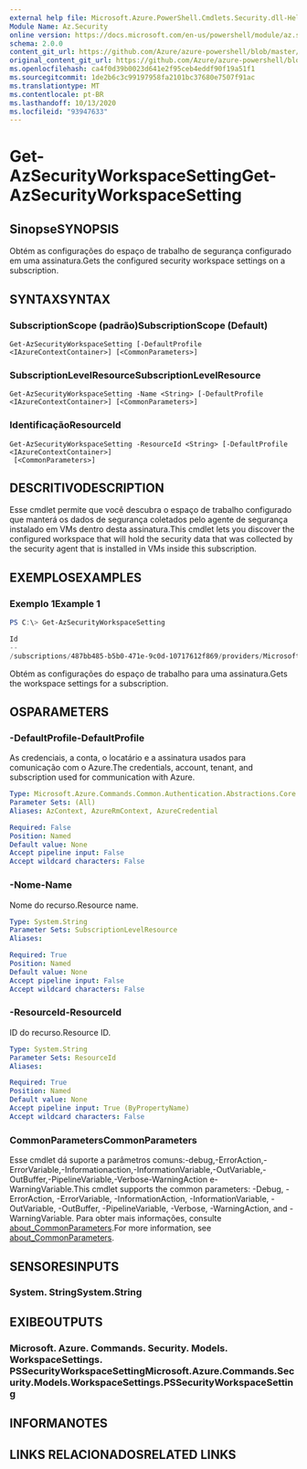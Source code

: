 ```yaml
---
external help file: Microsoft.Azure.PowerShell.Cmdlets.Security.dll-Help.xml
Module Name: Az.Security
online version: https://docs.microsoft.com/en-us/powershell/module/az.security/Get-AzSecurityWorkspaceSetting
schema: 2.0.0
content_git_url: https://github.com/Azure/azure-powershell/blob/master/src/Security/Security/help/Get-AzSecurityWorkspaceSetting.md
original_content_git_url: https://github.com/Azure/azure-powershell/blob/master/src/Security/Security/help/Get-AzSecurityWorkspaceSetting.md
ms.openlocfilehash: ca4f0d39b0023d641e2f95ceb4eddf90f19a51f1
ms.sourcegitcommit: 1de2b6c3c99197958fa2101bc37680e7507f91ac
ms.translationtype: MT
ms.contentlocale: pt-BR
ms.lasthandoff: 10/13/2020
ms.locfileid: "93947633"
---
```

# <span data-ttu-id="52ea6-101">Get-AzSecurityWorkspaceSetting</span><span class="sxs-lookup"><span data-stu-id="52ea6-101">Get-AzSecurityWorkspaceSetting</span></span>

## <span data-ttu-id="52ea6-102">Sinopse</span><span class="sxs-lookup"><span data-stu-id="52ea6-102">SYNOPSIS</span></span>
<span data-ttu-id="52ea6-103">Obtém as configurações do espaço de trabalho de segurança configurado em uma assinatura.</span><span class="sxs-lookup"><span data-stu-id="52ea6-103">Gets the configured security workspace settings on a subscription.</span></span>

## <span data-ttu-id="52ea6-104">SYNTAX</span><span class="sxs-lookup"><span data-stu-id="52ea6-104">SYNTAX</span></span>

### <span data-ttu-id="52ea6-105">SubscriptionScope (padrão)</span><span class="sxs-lookup"><span data-stu-id="52ea6-105">SubscriptionScope (Default)</span></span>
```
Get-AzSecurityWorkspaceSetting [-DefaultProfile <IAzureContextContainer>] [<CommonParameters>]
```

### <span data-ttu-id="52ea6-106">SubscriptionLevelResource</span><span class="sxs-lookup"><span data-stu-id="52ea6-106">SubscriptionLevelResource</span></span>
```
Get-AzSecurityWorkspaceSetting -Name <String> [-DefaultProfile <IAzureContextContainer>] [<CommonParameters>]
```

### <span data-ttu-id="52ea6-107">Identificação</span><span class="sxs-lookup"><span data-stu-id="52ea6-107">ResourceId</span></span>
```
Get-AzSecurityWorkspaceSetting -ResourceId <String> [-DefaultProfile <IAzureContextContainer>]
 [<CommonParameters>]
```

## <span data-ttu-id="52ea6-108">DESCRITIVO</span><span class="sxs-lookup"><span data-stu-id="52ea6-108">DESCRIPTION</span></span>
<span data-ttu-id="52ea6-109">Esse cmdlet permite que você descubra o espaço de trabalho configurado que manterá os dados de segurança coletados pelo agente de segurança instalado em VMs dentro desta assinatura.</span><span class="sxs-lookup"><span data-stu-id="52ea6-109">This cmdlet lets you discover the configured workspace that will hold the security data that was collected by the security agent that is installed in VMs inside this subscription.</span></span>

## <span data-ttu-id="52ea6-110">EXEMPLOS</span><span class="sxs-lookup"><span data-stu-id="52ea6-110">EXAMPLES</span></span>

### <span data-ttu-id="52ea6-111">Exemplo 1</span><span class="sxs-lookup"><span data-stu-id="52ea6-111">Example 1</span></span>
```powershell
PS C:\> Get-AzSecurityWorkspaceSetting

Id                                                                                                         Name    WorkspaceId                                                                                                                               
--                                                                                                         ----    -----------                                                                                                                               
/subscriptions/487bb485-b5b0-471e-9c0d-10717612f869/providers/Microsoft.Security/workspaceSettings/default default /subscriptions/487bb485-b5b0-471e-9c0d-10717612f869/resourcegroups/mainws/providers/microsoft.operationalinsights/workspaces/securityus...
```

<span data-ttu-id="52ea6-112">Obtém as configurações do espaço de trabalho para uma assinatura.</span><span class="sxs-lookup"><span data-stu-id="52ea6-112">Gets the workspace settings for a subscription.</span></span>

## <span data-ttu-id="52ea6-113">OS</span><span class="sxs-lookup"><span data-stu-id="52ea6-113">PARAMETERS</span></span>

### <span data-ttu-id="52ea6-114">-DefaultProfile</span><span class="sxs-lookup"><span data-stu-id="52ea6-114">-DefaultProfile</span></span>
<span data-ttu-id="52ea6-115">As credenciais, a conta, o locatário e a assinatura usados para comunicação com o Azure.</span><span class="sxs-lookup"><span data-stu-id="52ea6-115">The credentials, account, tenant, and subscription used for communication with Azure.</span></span>

```yaml
Type: Microsoft.Azure.Commands.Common.Authentication.Abstractions.Core.IAzureContextContainer
Parameter Sets: (All)
Aliases: AzContext, AzureRmContext, AzureCredential

Required: False
Position: Named
Default value: None
Accept pipeline input: False
Accept wildcard characters: False
```

### <span data-ttu-id="52ea6-116">-Nome</span><span class="sxs-lookup"><span data-stu-id="52ea6-116">-Name</span></span>
<span data-ttu-id="52ea6-117">Nome do recurso.</span><span class="sxs-lookup"><span data-stu-id="52ea6-117">Resource name.</span></span>

```yaml
Type: System.String
Parameter Sets: SubscriptionLevelResource
Aliases:

Required: True
Position: Named
Default value: None
Accept pipeline input: False
Accept wildcard characters: False
```

### <span data-ttu-id="52ea6-118">-ResourceId</span><span class="sxs-lookup"><span data-stu-id="52ea6-118">-ResourceId</span></span>
<span data-ttu-id="52ea6-119">ID do recurso.</span><span class="sxs-lookup"><span data-stu-id="52ea6-119">Resource ID.</span></span>

```yaml
Type: System.String
Parameter Sets: ResourceId
Aliases:

Required: True
Position: Named
Default value: None
Accept pipeline input: True (ByPropertyName)
Accept wildcard characters: False
```

### <span data-ttu-id="52ea6-120">CommonParameters</span><span class="sxs-lookup"><span data-stu-id="52ea6-120">CommonParameters</span></span>
<span data-ttu-id="52ea6-121">Esse cmdlet dá suporte a parâmetros comuns:-debug,-ErrorAction,-ErrorVariable,-Informationaction,-InformationVariable,-OutVariable,-OutBuffer,-PipelineVariable,-Verbose-WarningAction e-WarningVariable.</span><span class="sxs-lookup"><span data-stu-id="52ea6-121">This cmdlet supports the common parameters: -Debug, -ErrorAction, -ErrorVariable, -InformationAction, -InformationVariable, -OutVariable, -OutBuffer, -PipelineVariable, -Verbose, -WarningAction, and -WarningVariable.</span></span> <span data-ttu-id="52ea6-122">Para obter mais informações, consulte [about_CommonParameters](http://go.microsoft.com/fwlink/?LinkID=113216).</span><span class="sxs-lookup"><span data-stu-id="52ea6-122">For more information, see [about_CommonParameters](http://go.microsoft.com/fwlink/?LinkID=113216).</span></span>

## <span data-ttu-id="52ea6-123">SENSORES</span><span class="sxs-lookup"><span data-stu-id="52ea6-123">INPUTS</span></span>

### <span data-ttu-id="52ea6-124">System. String</span><span class="sxs-lookup"><span data-stu-id="52ea6-124">System.String</span></span>

## <span data-ttu-id="52ea6-125">EXIBE</span><span class="sxs-lookup"><span data-stu-id="52ea6-125">OUTPUTS</span></span>

### <span data-ttu-id="52ea6-126">Microsoft. Azure. Commands. Security. Models. WorkspaceSettings. PSSecurityWorkspaceSetting</span><span class="sxs-lookup"><span data-stu-id="52ea6-126">Microsoft.Azure.Commands.Security.Models.WorkspaceSettings.PSSecurityWorkspaceSetting</span></span>

## <span data-ttu-id="52ea6-127">INFORMA</span><span class="sxs-lookup"><span data-stu-id="52ea6-127">NOTES</span></span>

## <span data-ttu-id="52ea6-128">LINKS RELACIONADOS</span><span class="sxs-lookup"><span data-stu-id="52ea6-128">RELATED LINKS</span></span>
